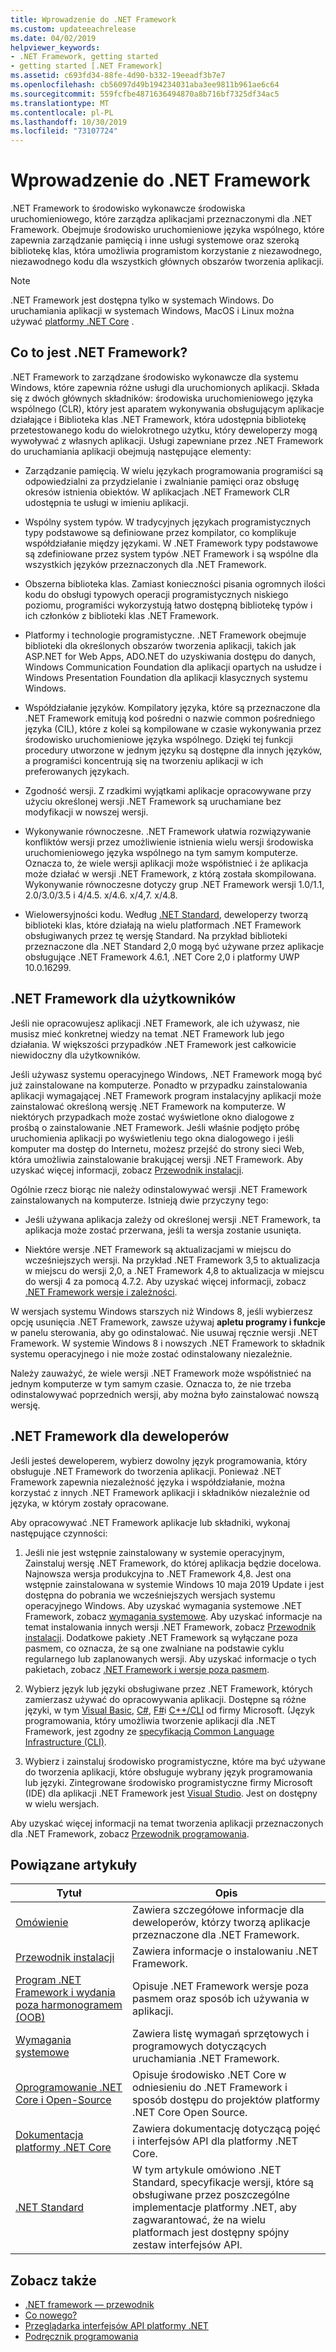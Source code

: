 ```yaml
---
title: Wprowadzenie do .NET Framework
ms.custom: updateeachrelease
ms.date: 04/02/2019
helpviewer_keywords:
- .NET Framework, getting started
- getting started [.NET Framework]
ms.assetid: c693fd34-88fe-4d90-b332-19eeadf3b7e7
ms.openlocfilehash: cb56097d49b194234031aba3ee9811b961ae6c64
ms.sourcegitcommit: 559fcfbe4871636494870a8b716bf7325df34ac5
ms.translationtype: MT
ms.contentlocale: pl-PL
ms.lasthandoff: 10/30/2019
ms.locfileid: "73107724"
---
```

# <a name="get-started-with-the-net-framework"></a>Wprowadzenie do .NET Framework

.NET Framework to środowisko wykonawcze środowiska uruchomieniowego, które zarządza aplikacjami przeznaczonymi dla .NET Framework. Obejmuje środowisko uruchomieniowe języka wspólnego, które zapewnia zarządzanie pamięcią i inne usługi systemowe oraz szeroką bibliotekę klas, która umożliwia programistom korzystanie z niezawodnego, niezawodnego kodu dla wszystkich głównych obszarów tworzenia aplikacji.

> [!NOTE] 
> .NET Framework jest dostępna tylko w systemach Windows. Do uruchamiania aplikacji w systemach Windows, MacOS i Linux można używać [platformy .NET Core](../../core/index.md) . 

## <a name="Introducing"></a>Co to jest .NET Framework?

.NET Framework to zarządzane środowisko wykonawcze dla systemu Windows, które zapewnia różne usługi dla uruchomionych aplikacji. Składa się z dwóch głównych składników: środowiska uruchomieniowego języka wspólnego (CLR), który jest aparatem wykonywania obsługującym aplikacje działające i Biblioteka klas .NET Framework, która udostępnia bibliotekę przetestowanego kodu do wielokrotnego użytku, który deweloperzy mogą wywoływać z własnych aplikacji. Usługi zapewniane przez .NET Framework do uruchamiania aplikacji obejmują następujące elementy:

- Zarządzanie pamięcią. W wielu językach programowania programiści są odpowiedzialni za przydzielanie i zwalnianie pamięci oraz obsługę okresów istnienia obiektów. W aplikacjach .NET Framework CLR udostępnia te usługi w imieniu aplikacji.

- Wspólny system typów. W tradycyjnych językach programistycznych typy podstawowe są definiowane przez kompilator, co komplikuje współdziałanie między językami. W .NET Framework typy podstawowe są zdefiniowane przez system typów .NET Framework i są wspólne dla wszystkich języków przeznaczonych dla .NET Framework.

- Obszerna biblioteka klas. Zamiast konieczności pisania ogromnych ilości kodu do obsługi typowych operacji programistycznych niskiego poziomu, programiści wykorzystują łatwo dostępną bibliotekę typów i ich członków z biblioteki klas .NET Framework.

- Platformy i technologie programistyczne. .NET Framework obejmuje biblioteki dla określonych obszarów tworzenia aplikacji, takich jak ASP.NET for Web Apps, ADO.NET do uzyskiwania dostępu do danych, Windows Communication Foundation dla aplikacji opartych na usłudze i Windows Presentation Foundation dla aplikacji klasycznych systemu Windows.

- Współdziałanie języków. Kompilatory języka, które są przeznaczone dla .NET Framework emitują kod pośredni o nazwie common pośredniego języka (CIL), które z kolei są kompilowane w czasie wykonywania przez środowisko uruchomieniowe języka wspólnego. Dzięki tej funkcji procedury utworzone w jednym języku są dostępne dla innych języków, a programiści koncentrują się na tworzeniu aplikacji w ich preferowanych językach.

- Zgodność wersji. Z rzadkimi wyjątkami aplikacje opracowywane przy użyciu określonej wersji .NET Framework są uruchamiane bez modyfikacji w nowszej wersji.

- Wykonywanie równoczesne. .NET Framework ułatwia rozwiązywanie konfliktów wersji przez umożliwienie istnienia wielu wersji środowiska uruchomieniowego języka wspólnego na tym samym komputerze. Oznacza to, że wiele wersji aplikacji może współistnieć i że aplikacja może działać w wersji .NET Framework, z którą została skompilowana. Wykonywanie równoczesne dotyczy grup .NET Framework wersji 1.0/1.1, 2.0/3.0/3.5 i 4/4.5. x/4.6. x/4,7. x/4.8.

- Wielowersyjności kodu. Według [.NET Standard](../../standard/net-standard.md), deweloperzy tworzą biblioteki klas, które działają na wielu platformach .NET Framework obsługiwanych przez tę wersję Standard. Na przykład biblioteki przeznaczone dla .NET Standard 2,0 mogą być używane przez aplikacje obsługujące .NET Framework 4.6.1, .NET Core 2,0 i platformy UWP 10.0.16299. 

<a name="ForUsers"></a>
## <a name="the-net-framework-for-users"></a>.NET Framework dla użytkowników

Jeśli nie opracowujesz aplikacji .NET Framework, ale ich używasz, nie musisz mieć konkretnej wiedzy na temat .NET Framework lub jego działania. W większości przypadków .NET Framework jest całkowicie niewidoczny dla użytkowników.

Jeśli używasz systemu operacyjnego Windows, .NET Framework mogą być już zainstalowane na komputerze. Ponadto w przypadku zainstalowania aplikacji wymagającej .NET Framework program instalacyjny aplikacji może zainstalować określoną wersję .NET Framework na komputerze. W niektórych przypadkach może zostać wyświetlone okno dialogowe z prośbą o zainstalowanie .NET Framework. Jeśli właśnie podjęto próbę uruchomienia aplikacji po wyświetleniu tego okna dialogowego i jeśli komputer ma dostęp do Internetu, możesz przejść do strony sieci Web, która umożliwia zainstalowanie brakującej wersji .NET Framework. Aby uzyskać więcej informacji, zobacz [Przewodnik instalacji](../install/index.md).

Ogólnie rzecz biorąc nie należy odinstalowywać wersji .NET Framework zainstalowanych na komputerze. Istnieją dwie przyczyny tego:

- Jeśli używana aplikacja zależy od określonej wersji .NET Framework, ta aplikacja może zostać przerwana, jeśli ta wersja zostanie usunięta.

- Niektóre wersje .NET Framework są aktualizacjami w miejscu do wcześniejszych wersji. Na przykład .NET Framework 3,5 to aktualizacja w miejscu do wersji 2,0, a .NET Framework 4,8 to aktualizacja w miejscu do wersji 4 za pomocą 4.7.2. Aby uzyskać więcej informacji, zobacz [.NET Framework wersje i zależności](../migration-guide/versions-and-dependencies.md).

W wersjach systemu Windows starszych niż Windows 8, jeśli wybierzesz opcję usunięcia .NET Framework, zawsze używaj **apletu programy i funkcje** w panelu sterowania, aby go odinstalować. Nie usuwaj ręcznie wersji .NET Framework. W systemie Windows 8 i nowszych .NET Framework to składnik systemu operacyjnego i nie może zostać odinstalowany niezależnie.

Należy zauważyć, że wiele wersji .NET Framework może współistnieć na jednym komputerze w tym samym czasie. Oznacza to, że nie trzeba odinstalowywać poprzednich wersji, aby można było zainstalować nowszą wersję.

## <a name="ForDevelopers"></a>.NET Framework dla deweloperów

Jeśli jesteś deweloperem, wybierz dowolny język programowania, który obsługuje .NET Framework do tworzenia aplikacji. Ponieważ .NET Framework zapewnia niezależność języka i współdziałanie, można korzystać z innych .NET Framework aplikacji i składników niezależnie od języka, w którym zostały opracowane.

Aby opracowywać .NET Framework aplikacje lub składniki, wykonaj następujące czynności:

1. Jeśli nie jest wstępnie zainstalowany w systemie operacyjnym, Zainstaluj wersję .NET Framework, do której aplikacja będzie docelowa. Najnowsza wersja produkcyjna to .NET Framework 4,8. Jest ona wstępnie zainstalowana w systemie Windows 10 maja 2019 Update i jest dostępna do pobrania we wcześniejszych wersjach systemu operacyjnego Windows. Aby uzyskać wymagania systemowe .NET Framework, zobacz [wymagania systemowe](system-requirements.md). Aby uzyskać informacje na temat instalowania innych wersji .NET Framework, zobacz [Przewodnik instalacji](../install/guide-for-developers.md). Dodatkowe pakiety .NET Framework są wyłączane poza pasmem, co oznacza, że są one zwalniane na podstawie cyklu regularnego lub zaplanowanych wersji. Aby uzyskać informacje o tych pakietach, zobacz [.NET Framework i wersje poza pasmem](the-net-framework-and-out-of-band-releases.md).

2. Wybierz język lub języki obsługiwane przez .NET Framework, których zamierzasz używać do opracowywania aplikacji. Dostępne są różne języki, w tym [Visual Basic](../../visual-basic/index.md), [C#](../../csharp/index.md), [F#](../../fsharp/index.md)i [ C++/CLI](/cpp/dotnet/dotnet-programming-with-cpp-cli-visual-cpp) od firmy Microsoft. (Język programowania, który umożliwia tworzenie aplikacji dla .NET Framework, jest zgodny ze [specyfikacją Common Language Infrastructure (CLI)](https://visualstudio.microsoft.com/license-terms/ecma-c-common-language-infrastructure-standards/).

3. Wybierz i zainstaluj środowisko programistyczne, które ma być używane do tworzenia aplikacji, które obsługuje wybrany język programowania lub języki. Zintegrowane środowisko programistyczne firmy Microsoft (IDE) dla aplikacji .NET Framework jest [Visual Studio](https://visualstudio.microsoft.com/vs/?utm_medium=microsoft&utm_source=docs.microsoft.com&utm_campaign=inline+link). Jest on dostępny w wielu wersjach.

Aby uzyskać więcej informacji na temat tworzenia aplikacji przeznaczonych dla .NET Framework, zobacz [Przewodnik programowania](../development-guide.md).

## <a name="related-articles"></a>Powiązane artykuły

| Tytuł | Opis |
| ----- |------------ |
| [Omówienie](overview.md) | Zawiera szczegółowe informacje dla deweloperów, którzy tworzą aplikacje przeznaczone dla .NET Framework. |
| [Przewodnik instalacji](../install/index.md) | Zawiera informacje o instalowaniu .NET Framework. |  
| [Program .NET Framework i wydania poza harmonogramem (OOB)](the-net-framework-and-out-of-band-releases.md) | Opisuje .NET Framework wersje poza pasmem oraz sposób ich używania w aplikacji. |
| [Wymagania systemowe](system-requirements.md) | Zawiera listę wymagań sprzętowych i programowych dotyczących uruchamiania .NET Framework. |
| [Oprogramowanie .NET Core i Open-Source](net-core-and-open-source.md) | Opisuje środowisko .NET Core w odniesieniu do .NET Framework i sposób dostępu do projektów platformy .NET Core Open Source. |
| [Dokumentacja platformy .NET Core](../../core/index.md) | Zawiera dokumentację dotyczącą pojęć i interfejsów API dla platformy .NET Core. |
| [.NET Standard](../../standard/net-standard.md) | W tym artykule omówiono .NET Standard, specyfikacje wersji, które są obsługiwane przez poszczególne implementacje platformy .NET, aby zagwarantować, że na wielu platformach jest dostępny spójny zestaw interfejsów API.

## <a name="see-also"></a>Zobacz także

- [.NET framework — przewodnik](../index.md)
- [Co nowego?](../whats-new/index.md)
- [Przeglądarka interfejsów API platformy .NET](../../../api/index.md)
- [Podręcznik programowania](../development-guide.md)

